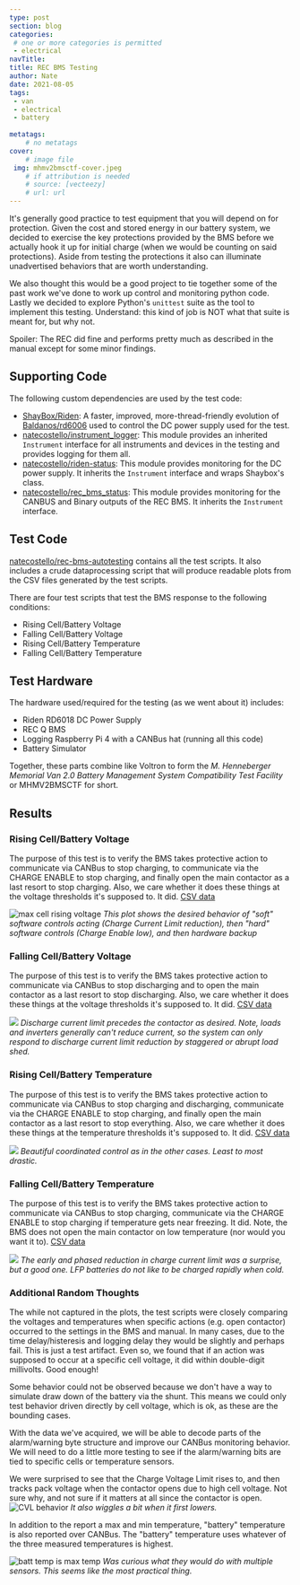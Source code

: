 ```yaml
---
type: post
section: blog
categories: 
 # one or more categories is permitted
 - electrical
navTitle: 
title: REC BMS Testing
author: Nate
date: 2021-08-05
tags:
 - van
 - electrical
 - battery
 
metatags:
	# no metatags
cover: 
	# image file
 img: mhmv2bmsctf-cover.jpeg
	# if attribution is needed
	# source: [vecteezy]
	# url: url
---
```


It's generally good practice to test equipment that you will depend on for protection.  Given the cost and stored energy in our battery system, we decided to exercise the key protections provided by the BMS before we actually hook it up for initial charge (when we would be counting on said protections).  Aside from testing the protections it also can illuminate unadvertised behaviors that are worth understanding.

We also thought this would be a good project to tie together some of the past work we've done to work up control and monitoring python code.  Lastly we decided to explore Python's `unittest` suite as the tool to implement this testing.  Understand: this kind of job is NOT what that suite is meant for, but why not.

Spoiler: The REC did fine and performs pretty much as described in the manual except for some minor findings.

## Supporting Code

The following custom dependencies are used by the test code:
* [ShayBox/Riden](https://github.com/ShayBox/Riden): A faster, improved, more-thread-friendly evolution of [Baldanos/rd6006](https://github.com/Baldanos/rd6006) used to control the DC power supply used for the test.
* [natecostello/instrument_logger](https://github.com/natecostello/instrument_logger):  This module provides an inherited `Instrument` interface for all instruments and devices in the testing and provides logging for them all.
* [natecostello/riden-status](https://github.com/natecostello/riden-status): This module provides monitoring for the DC power supply.  It inherits the `Instrument` interface and wraps Shaybox's class.
* [natecostello/rec_bms_status](https://github.com/natecostello/rec_bms_status): This module provides monitoring for the CANBUS and Binary outputs of the REC BMS.  It inherits the `Instrument` interface.

## Test Code

[natecostello/rec-bms-autotesting](https://github.com/natecostello/rec-bms-autotesting) contains all the test scripts.  It also includes a crude dataprocessing script that will produce readable plots from the CSV files generated by the test scripts.

There are four test scripts that test the BMS response to the following conditions:
* Rising Cell/Battery Voltage
* Falling Cell/Battery Voltage
* Rising Cell/Battery Temperature
* Falling Cell/Battery Temperature

## Test Hardware

The hardware used/required for the testing (as we went about it) includes:
* Riden RD6018 DC Power Supply
* REC Q BMS
* Logging Raspberry Pi 4 with a CANBus hat (running all this code)
* Battery Simulator

Together, these parts combine like Voltron to form the *M. Henneberger Memorial Van 2.0 Battery Management System Compatibility Test Facility* or MHMV2BMSCTF for short.

## Results

### Rising Cell/Battery Voltage

The purpose of this test is to verify the BMS takes protective action to communicate via CANBus to stop charging, to communicate via the CHARGE ENABLE to stop charging, and finally open the main contactor as a last resort to stop charging.  Also, we care whether it does these things at the voltage thresholds it's supposed to.  It did. [CSV data](rising_voltage_test.csv)

![max cell rising voltage](max-cell-voltage-and-end-of-charge-rising_voltage_test.png)
_This plot shows the desired behavior of "soft" software controls acting (Charge Current Limit reduction), then "hard" software controls (Charge Enable low), and then hardware backup_

### Falling Cell/Battery Voltage
The purpose of this test is to verify the BMS takes protective action to communicate via CANBus to stop discharging and to open the main contactor as a last resort to stop discharging.  Also, we care whether it does these things at the voltage thresholds it's supposed to.  It did. [CSV data](falling_voltage_test.csv)

![](min-cell-voltage-and-end-of-discharge-falling_voltage_test.png)
_Discharge current limit precedes the contactor as desired.  Note, loads and inverters generally can't reduce current, so the system can only respond to discharge current limit reduction by staggered or abrupt load shed._

### Rising Cell/Battery Temperature
The purpose of this test is to verify the BMS takes protective action to communicate via CANBus to stop charging and discharging, communicate via the CHARGE ENABLE to stop charging, and finally open the main contactor as a last resort to stop everything.  Also, we care whether it does these things at the temperature thresholds it's supposed to.  It did. [CSV data](rising_temperature_test.csv)

![](max-temperature-rising_temperature_test.png)
_Beautiful coordinated control as in the other cases.  Least to most drastic._

### Falling Cell/Battery Temperature
The purpose of this test is to verify the BMS takes protective action to communicate via CANBus to stop charging, communicate via the CHARGE ENABLE to stop charging if temperature gets near freezing.  It did.  Note, the BMS does not open the main contactor on low temperature (nor would you want it to). [CSV data](rising_temperature_test.csv)

![](min-temperature-falling_temperature_test.png)
_The early and phased reduction in charge current limit was a surprise, but a good one.  LFP batteries do not like to be charged rapidly when cold._

### Additional Random Thoughts

The while not captured in the plots, the test scripts were closely comparing the voltages and temperatures when specific actions (e.g. open contactor) occurred to the settings in the BMS and manual.  In many cases, due to the time delay/histeresis and logging delay they would be slightly and perhaps fail.  This is just a test artifact.  Even so, we found that if an action was supposed to occur at a specific cell voltage, it did within double-digit millivolts.  Good enough!  

Some behavior could not be observed because we don't have a way to simulate draw down of the battery via the shunt.  This means we could only test behavior driven directly by cell voltage, which is ok, as these are the bounding cases.

With the data we've acquired, we will be able to decode parts of the alarm/warning byte structure and improve our CANBus monitoring behavior.  We will need to do a little more testing to see if the alarm/warning bits are tied to specific cells or temperature sensors.

We were surprised to see that the Charge Voltage Limit rises to, and then tracks pack voltage when the contactor opens due to high cell voltage.  Not sure why, and not sure if it matters at all since the contactor is open.
![CVL behavior](battery-voltage-rising_voltage_test.png)
_It also wiggles a bit when it first lowers._

In addition to the report a max and min temperature, "battery" temperature is also reported over CANBus.  The "battery" temperature uses whatever of the three measured temperatures is highest.

![batt temp is max temp](battery-temperature-falling_temperature_test.png)
_Was curious what they would do with multiple sensors.  This seems like the most practical thing._

